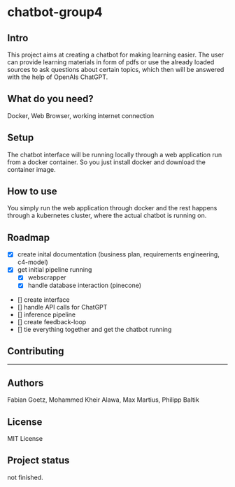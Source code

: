 # chatbot-group4

## Intro

This project aims at creating a chatbot for making learning easier.
The user can provide learning materials in form of pdfs or use the already loaded 
sources to ask questions about certain topics, which then will be answered with the help of 
OpenAIs ChatGPT.

## What do you need?

Docker, Web Browser, working internet connection

## Setup

The chatbot interface will be running locally through a web application run from a docker container.
So you just install docker and download the container image.

## How to use

You simply run the web application through docker and the rest happens through a kubernetes cluster, where the 
actual chatbot is running on.

## Roadmap

- [x] create inital documentation (business plan, requirements engineering, c4-model)
- [x] get initial pipeline running 
    - [x] webscrapper
    - [x] handle database interaction (pinecone)
- [] create interface
- [] handle API calls for ChatGPT
- [] inference pipeline
- [] create feedback-loop
- [] tie everything together and get the chatbot running

## Contributing

---

## Authors

Fabian Goetz,
Mohammed Kheir Alawa,
Max Martius,
Philipp Baltik

## License
MIT License

## Project status

not finished.
